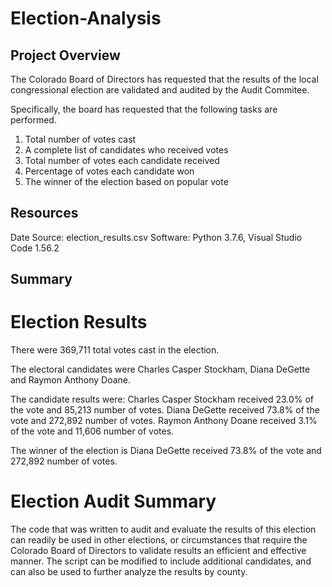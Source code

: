 # Election-Analysis

## Project Overview
The Colorado Board of Directors has requested that the results of the local congressional election are validated and audited by the Audit Commitee.

Specifically, the board has requested that the following tasks are performed.
  1. Total number of votes cast
  2. A complete list of candidates who received votes
  3. Total number of votes each candidate received
  4. Percentage of votes each candidate won
  5. The winner of the election based on popular vote

## Resources
Date Source: election_results.csv
Software: Python 3.7.6, Visual Studio Code 1.56.2

## Summary

# Election Results
  There were 369,711 total votes cast in the election.
  
  The electoral candidates were Charles Casper Stockham, Diana DeGette and Raymon Anthony Doane.
        
  The candidate results were:
        Charles Casper Stockham received 23.0% of the vote and 85,213 number of votes.
        Diana DeGette received 73.8% of the vote and 272,892 number of votes.
        Raymon Anthony Doane received 3.1% of the vote and 11,606 number of votes.
        
  The winner of the election is Diana DeGette received 73.8% of the vote and 272,892 number of votes.

# Election Audit Summary
The code that was written to audit and evaluate the results of this election can readily be used in other elections, or circumstances that require the Colorado Board of Directors to validate results an efficient and effective manner. The script can be modified to include additional candidates, and can also be used to further analyze the results by county.

